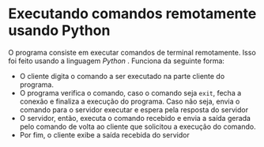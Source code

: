 Executando comandos remotamente usando Python
===

O programa consiste em executar comandos de terminal remotamente. Isso foi feito usando a linguagem *Python* . 
Funciona da seguinte forma:
  
  * O cliente digita o comando a ser executado na parte cliente do programa.
  * O programa verifica o comando, caso o comando seja ``exit``, fecha a conexão e finaliza a execução do programa. 
  Caso não seja, envia o comando para o servidor executar e espera pela resposta do servidor
  * O servidor, então, executa o comando recebido e envia a saída gerada pelo comando de volta ao cliente que solicitou
  a execução do comando.
  * Por fim, o cliente exibe a saída recebida do servidor
